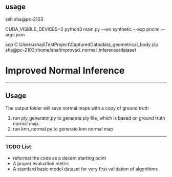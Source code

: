 ## usage
ssh sha@pc-2103

CUDA_VISIBLE_DEVICES=2 python3 main.py --ws synthetic --exp pncnn --args json

 scp C:\Users\shaji\TestProject\CapturedData\data_geometrical_body.zip sha@pc-2103:/home/sha/improved_normal_inference/dataset
# Improved Normal Inference



---
## Usage
The output folder will save normal maps with a copy of ground truth

1. run ply_generator.py to generate ply file, which is based on ground truth normal map.
2. run knn_normal.py to generate knn normal map

---
### TODO List:
- reformat the code as a decent starting point
- A proper evaluation metric
- A standard basic model dataset for very first validation of algorithms



